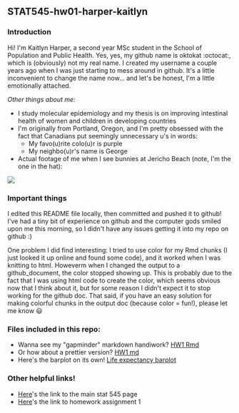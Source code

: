 ## STAT545-hw01-harper-kaitlyn

### Introduction
Hi! I'm Kaitlyn Harper, a second year MSc student in the School of Population and Public Health. Yes, yes, my github name is oktokat :octocat:, which is (obviously) not my real name. I created my username a couple years ago when I was just starting to mess around in github. It's a little inconvenient to change the name now... and let's be honest, I'm a little emotionally attached.

_Other things about me:_
- I study molecular epidemiology and my thesis is on improving intestinal health of women and children in developing countries
- I'm originally from Portland, Oregon, and I'm pretty obsessed with the fact that Canadians put seemingly unnecessary u's in words:
    + My favo(u)rite colo(u)r is purple
    + My neighbo(u)r's name is George
- Actual footage of me when I see bunnies at Jericho Beach (note, I'm the one in the hat):

![ ](https://imgs.xkcd.com/comics/bun_alert.png)

### Important things
I edited this README file locally, then committed and pushed it to github! I've had a tiny bit of experience on github and the computer gods smiled upon me this morning, so I didn't have any issues getting it into my repo on github :)

One problem I did find interesting: I tried to use color for my Rmd chunks (I just looked it up online and found some code), and it worked when I was knitting to html. Howeverm when I changed the output to a github_document, the color stopped showing up. This is probably due to the fact that I was using html code to create the color, which seems obvious now that I think about it, but for some reason I didn't expect it to stop working for the github doc. That said, if you have an easy solution for making colorful chunks in the output doc (because color = fun!), please let me know :smiley:

### Files included in this repo:
- Wanna see my "gapminder" markdown handiwork? [HW1 Rmd](https://github.com/oktokat/STAT545-hw01-harper-kaitlyn/blob/master/hw01_gapminder.Rmd)
- Or how about a prettier version? [HW1 md](https://github.com/oktokat/STAT545-hw01-harper-kaitlyn/blob/master/hw01_gapminder.md)
- Here's the barplot on its own! [Life expectancy barplot](https://github.com/oktokat/STAT545-hw01-harper-kaitlyn/blob/master/hw01_gapminder_files/figure-html/plot1-1.png)

### Other helpful links!
- [Here](http://stat545.com/)'s the link to the main stat 545 page
- [Here](http://stat545.com/hw01_edit-README.html)'s the link to homework assignment 1
